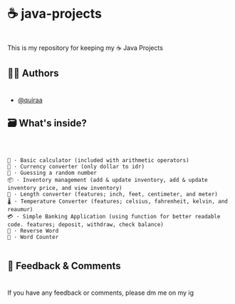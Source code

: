 
# ☕ java-projects

#

This is my repository for keeping my ☕ Java Projects

## 🧑‍💻 Authors

#

- [@quiraa](https://www.github.com/quiraa)


## 🗃️ What's inside?

#

<pre class="notranslate">
  <code>
📱 · Basic calculator (included with arithmetic operators)
💱 · Currency converter (only dollar to idr)
🎲 · Guessing a random number 
📦 · Inventory management (add & update inventory, add & update inventory price, and view inventory)
📏 · Length converter (features; inch, feet, centimeter, and meter)
🌡️ · Temperature Converter (features; celsius, fahrenheit, kelvin, and reaumur)
💳 · Simple Banking Application (using function for better readable code. features; deposit, withdraw, check balance)
🔄️ · Reverse Word
🧮 · Word Counter
</code>
</pre>

## 💬 Feedback & Comments

#

If you have any feedback or comments, please dm me on my ig
